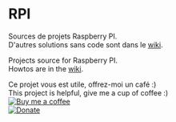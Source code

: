 # RPI

Sources de projets Raspberry PI.  
D'autres solutions sans code sont dans le [wiki](https://github.com/BeePerNet/RPI/wiki).

Projects source for Raspberry PI.  
Howtos are in the [wiki](https://github.com/BeePerNet/RPI/wiki).

Ce projet vous est utile, offrez-moi un café :)  
This project is helpful, give me a cup of coffee :)  
[![Buy me a coffee](https://www.buymeacoffee.com/assets/img/custom_images/purple_img.png)](https://www.buymeacoffee.com/qOW2sheSw)  
[![Donate](https://img.shields.io/badge/Donate-PayPal-green.svg)](https://paypal.me/BeePerNet)

